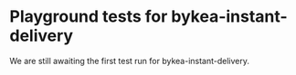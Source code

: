 # Playground tests for bykea-instant-delivery
We are still awaiting the first test run for bykea-instant-delivery.
